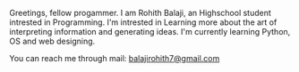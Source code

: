 Greetings, fellow progammer.
      I am Rohith Balaji, an Highschool student intrested in Programming.
      I'm intrested in Learning more about the art of interpreting information and generating ideas.
      I'm currently learning Python, OS and web designing.

You can reach me through mail: balajirohith7@gmail.com
<!---
RohithBalaji07/RohithBalaji07 is a ✨ special ✨ repository because its `README.md` (this file) appears on your GitHub profile.
You can click the Preview link to take a look at your changes.
--->
